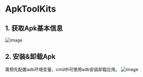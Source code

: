 # ApkToolKits
## 1. 获取Apk基本信息
![image](https://user-images.githubusercontent.com/72114166/147641082-d48d5eb4-9b88-4cc7-aa97-e469d6fc9c4f.png)

## 2. 安装&卸载Apk
需预先配置adb环境变量，cmd中可使用adb安装卸载应用。
![image](https://user-images.githubusercontent.com/72114166/147641091-5e3d16af-f441-4d09-a9c5-ca544c920d74.png)
